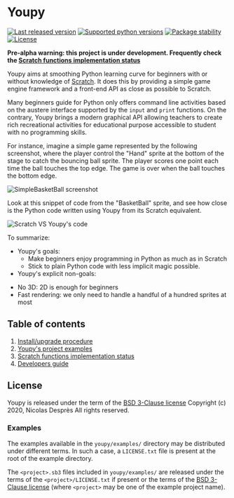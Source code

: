 # Youpy

[![Last released version](https://img.shields.io/pypi/v/youpy.svg)](https://pypi.org/project/youpy)
[![Supported python versions](https://img.shields.io/pypi/pyversions/youpy.svg)](https://pypi.org/project/youpy/)
[![Package stability](https://img.shields.io/pypi/status/youpy.svg)](https://pypi.org/project/youpy/)
[![License](https://img.shields.io/pypi/l/youpy.svg)](https://pypi.org/project/youpy/)

**Pre-alpha warning: this project is under development. Frequently
check the [Scratch functions implementation status](SCRATCH.md)**

Youpy aims at smoothing Python learning curve for beginners with or without
knowledge of [Scratch](https://scratch.mit.edu/). It does this by
providing a simple game engine framework
and a front-end API as close as possible to Scratch.

Many beginners guide for Python only offers command line activities
based on the austere interface supported by the `input` and `print`
functions. On the contrary, Youpy brings a modern graphical API allowing
teachers to create rich recreational activities for educational purpose
accessible to student with no programming skills.

For instance, imagine a simple game represented by the following
screenshot, where
the player control the "Hand" sprite at the bottom of the stage to
catch the bouncing ball sprite. The player scores one point each time the
ball touches the top edge. The game is over when the ball touches the bottom
edge.

![SimpleBasketBall screenshot](doc/SimpleBasketBall-screenshot.png)

Look at this snippet of code from the "BasketBall" sprite, and see
how close is the Python code written using Youpy from its Scratch equivalent.

![Scratch VS Youpy's code](doc/code-example.png)

To summarize:
* Youpy's goals:
  - Make beginners enjoy programming in Python as much as in Scratch
  - Stick to plain Python code with less implicit magic possible.
* Youpy's explicit non-goals:
- No 3D: 2D is enough for beginners
- Fast rendering: we only need to handle a handful of a hundred
  sprites at most

## Table of contents

1. [Install/upgrade procedure](INSTALL.md)
1. [Youpy's project examples](EXAMPLES.md)
1. [Scratch functions implementation status](SCRATCH.md)
1. [Developers guide](HACKING.md)

## License

Youpy is released under the term of the [BSD 3-Clause license](LICENSE.txt)
Copyright (c) 2020, Nicolas Desprès
All rights reserved.

### Examples

The examples available in the `youpy/examples/` directory may be
distributed under different terms. In such a case, a `LICENSE.txt` file
is present at the root of the example directory.

The `<project>.sb3` files included in `youpy/examples/` are released under the
terms of the `<project>/LICENSE.txt` if present or the terms of
the [BSD 3-Clause license](LICENSE.txt) (where `<project>` may be one
of the example project name).
